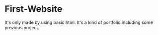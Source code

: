 # First-Website
It's only made by using basic html. It's a kind of portfolio including some previous project. 
